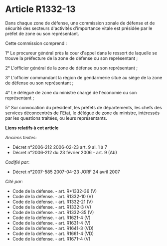 # Article R1332-13

Dans chaque zone de défense, une commission zonale de défense et de sécurité des secteurs d'activités d'importance vitale est
présidée par le préfet de zone ou son représentant.

Cette commission comprend :

1° Le procureur général près la cour d'appel dans le ressort de laquelle se trouve la préfecture de la zone de défense ou son
représentant ;

2° L'officier général de la zone de défense ou son représentant ;

3° L'officier commandant la région de gendarmerie situé au siège de la zone de défense ou son représentant ;

4° Le délégué de zone du ministre chargé de l'économie ou son représentant ;

5° Sur convocation du président, les préfets de départements, les chefs des services déconcentrés de l'Etat, le délégué de
zone du ministre, intéressés par les questions traitées, ou leurs représentants.

**Liens relatifs à cet article**

_Anciens textes_:

  - Décret n°2006-212 2006-02-23 art. 9 al. 1 à 7
  - Décret n°2006-212 du 23 février 2006 - art. 9 (Ab)

_Codifié par_:

  - Décret n°2007-585 2007-04-23 JORF 24 avril 2007

_Cité par_:

  - Code de la défense. - art. R*1332-36 (V)
  - Code de la défense. - art. R1332-10 (V)
  - Code de la défense. - art. R1332-21 (V)
  - Code de la défense. - art. R1332-3 (V)
  - Code de la défense. - art. R1332-35 (V)
  - Code de la défense. - art. R1621-4 (V)
  - Code de la défense. - art. R1631-4 (V)
  - Code de la défense. - art. R1641-3 (VD)
  - Code de la défense. - art. R1661-4 (VD)
  - Code de la défense. - art. R1671-4 (V)
